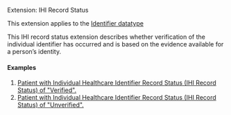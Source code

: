 Extension: IHI Record Status

This extension applies to the [Identifier datatype](http://hl7.org/fhir/datatypes.html#identifier) 

This IHI record status extension describes whether verification of the individual identifier has occurred and is based on the evidence available for a person’s identity.

#### Examples
1. [Patient with Individual Healthcare Identifier Record Status (IHI Record Status) of "Verified".](Patient-example0.html)
1. [Patient with Individual Healthcare Identifier Record Status (IHI Record Status) of "Unverified".](Patient-example1.html)

